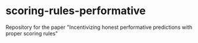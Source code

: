 # scoring-rules-performative
Repository for the paper "Incentivizing honest performative predictions with proper scoring rules"
